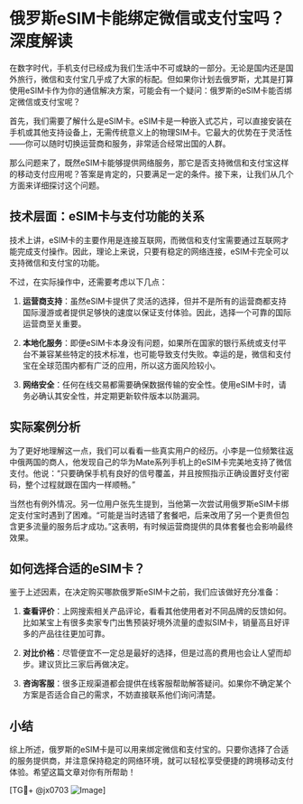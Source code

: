 # 俄罗斯eSIM卡能绑定微信或支付宝吗？深度解读

在数字时代，手机支付已经成为我们生活中不可或缺的一部分。无论是国内还是国外旅行，微信和支付宝几乎成了大家的标配。但如果你计划去俄罗斯，尤其是打算使用eSIM卡作为你的通信解决方案，可能会有一个疑问：俄罗斯的eSIM卡能否绑定微信或支付宝呢？

首先，我们需要了解什么是eSIM卡。eSIM卡是一种嵌入式芯片，可以直接安装在手机或其他支持设备上，无需传统意义上的物理SIM卡。它最大的优势在于灵活性——你可以随时切换运营商和服务，非常适合经常出国的人群。

那么问题来了，既然eSIM卡能够提供网络服务，那它是否支持微信和支付宝这样的移动支付应用呢？答案是肯定的，只要满足一定的条件。接下来，让我们从几个方面来详细探讨这个问题。

## 技术层面：eSIM卡与支付功能的关系

技术上讲，eSIM卡的主要作用是连接互联网，而微信和支付宝需要通过互联网才能完成支付操作。因此，理论上来说，只要有稳定的网络连接，eSIM卡完全可以支持微信和支付宝的功能。

不过，在实际操作中，还需要考虑以下几点：

1. **运营商支持**：虽然eSIM卡提供了灵活的选择，但并不是所有的运营商都支持国际漫游或者提供足够快的速度以保证支付体验。因此，选择一个可靠的国际运营商至关重要。
   
2. **本地化服务**：即便eSIM卡本身没有问题，如果所在国家的银行系统或支付平台不兼容某些特定的技术标准，也可能导致支付失败。幸运的是，微信和支付宝在全球范围内都有广泛的应用，所以这方面风险较小。

3. **网络安全**：任何在线交易都需要确保数据传输的安全性。使用eSIM卡时，请务必确认其安全性，并定期更新软件版本以防漏洞。

## 实际案例分析

为了更好地理解这一点，我们可以看看一些真实用户的经历。小李是一位频繁往返中俄两国的商人，他发现自己的华为Mate系列手机上的eSIM卡完美地支持了微信支付。他说：“只要确保手机有良好的信号覆盖，并且按照指示正确设置好支付密码，整个过程就跟在国内一样顺畅。”

当然也有例外情况。另一位用户张先生提到，当他第一次尝试用俄罗斯eSIM卡绑定支付宝时遇到了困难。“可能是当时选错了套餐吧，后来改用了另一个更贵但包含更多流量的服务后才成功。”这表明，有时候运营商提供的具体套餐也会影响最终效果。

## 如何选择合适的eSIM卡？

鉴于上述因素，在决定购买哪款俄罗斯eSIM卡之前，我们应该做好充分准备：

1. **查看评价**：上网搜索相关产品评论，看看其他使用者对不同品牌的反馈如何。比如某宝上有很多卖家专门出售预装好境外流量的虚拟SIM卡，销量高且好评多的产品往往更加可靠。
   
2. **对比价格**：尽管便宜不一定总是最好的选择，但是过高的费用也会让人望而却步。建议货比三家后再做决定。

3. **咨询客服**：很多正规渠道都会提供在线客服帮助解答疑问。如果你不确定某个方案是否适合自己的需求，不妨直接联系他们询问清楚。

## 小结

综上所述，俄罗斯的eSIM卡是可以用来绑定微信和支付宝的。只要你选择了合适的服务提供商，并注意保持稳定的网络环境，就可以轻松享受便捷的跨境移动支付体验。希望这篇文章对你有所帮助！

[TG💪+ @jx0703 ![Image](https://github.com/user-attachments/assets/dbca1d08-cadb-493c-b0ec-ad6f7a83f270)]